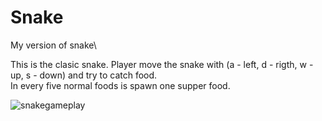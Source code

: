 # Snake
My version of snake\

This is the clasic snake. Player move the snake with (a - left, d - rigth, w - up, s - down) and try to catch food.\
In every five normal foods is spawn one supper food.


![snakegameplay](https://user-images.githubusercontent.com/30271681/41016416-d9f79cdc-6957-11e8-94f8-cdf2520ef2e2.png)
